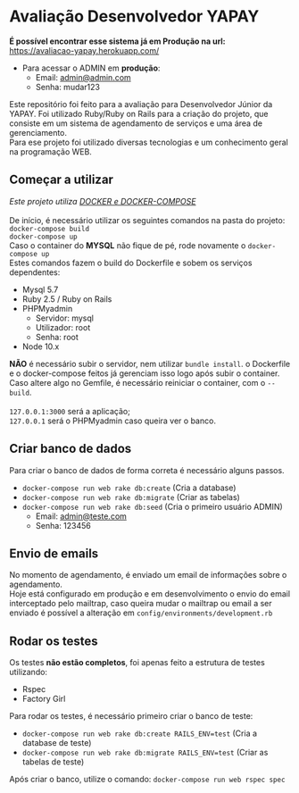 # Avaliação Desenvolvedor YAPAY 
**É possível encontrar esse sistema já em Produção na url:** https://avaliacao-yapay.herokuapp.com/
- Para acessar o ADMIN em **produção**: 
    - Email: admin@admin.com
    - Senha: mudar123

Este repositório foi feito para a avaliação para Desenvolvedor Júnior da YAPAY.
Foi utilizado Ruby/Ruby on Rails para a criação do projeto, que consiste em
um sistema de agendamento de serviços e uma área de gerenciamento.<br>
Para ese projeto foi utilizado diversas tecnologias e um conhecimento geral
na programação WEB.

## Começar a utilizar

<i>Este projeto utiliza <a href="https://www.docker.com/">DOCKER e DOCKER-COMPOSE</a></i> <br><br>
De início, é necessário utilizar os seguintes comandos na pasta do projeto: <br>
`docker-compose build` <br>
`docker-compose up` <br>
Caso o container do **MYSQL** não fique de pé, rode novamente o `docker-compose up` <br>
Estes comandos fazem o build do Dockerfile e sobem os serviços dependentes:
- Mysql 5.7
- Ruby 2.5 / Ruby on Rails
- PHPMyadmin
    - Servidor: mysql
    - Utilizador: root
    - Senha: root
- Node 10.x

**NÃO** é necessário subir o servidor, nem utilizar `bundle install`. o Dockerfile e
o docker-compose feitos já gerenciam isso logo após subir o container. <br>
Caso altere algo no Gemfile, é necessário reiniciar o container, com o `--build`. <br><br>
`127.0.0.1:3000` será a aplicação; <br>
`127.0.0.1` será o PHPMyadmin caso queira ver o banco.

## Criar banco de dados
Para criar o banco de dados de forma correta é necessário alguns passos.
- `docker-compose run web rake db:create` (Cria a database)
- `docker-compose run web rake db:migrate` (Criar as tabelas)
- `docker-compose run web rake db:seed` (Cria o primeiro usuário ADMIN)
    - Email: admin@teste.com
    - Senha: 123456

## Envio de emails
No momento de agendamento, é enviado um email de informações sobre o agendamento. <br>
Hoje está configurado em produção e em desenvolvimento o envio do email interceptado
pelo mailtrap, caso queira mudar o mailtrap ou email a ser enviado é possível a
alteração em `config/environments/development.rb`


## Rodar os testes

Os testes **não estão completos**, foi apenas feito a estrutura de testes utilizando:
- Rspec
- Factory Girl 


Para rodar os testes, é necessário primeiro criar o banco de teste:
- `docker-compose run web rake db:create RAILS_ENV=test` (Cria a database de teste)
- `docker-compose run web rake db:migrate RAILS_ENV=test` (Criar as tabelas de teste)

Após criar o banco, utilize o comando:
`docker-compose run web rspec spec`
